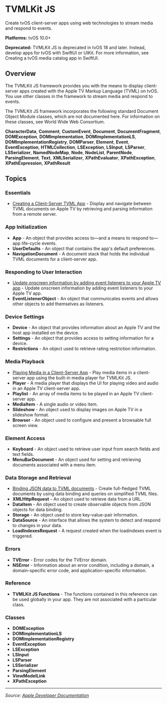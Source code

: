 # TVMLKit JS

Create tvOS client-server apps using web technologies to stream media and respond to events.

**Platforms:** tvOS 10.0+

**Deprecated:** TVMLKit JS is deprecated in tvOS 18 and later. Instead, develop apps for tvOS with SwiftUI or UIKit. For more information, see Creating a tvOS media catalog app in SwiftUI.

## Overview

The TVMLKit JS framework provides you with the means to display client-server apps created with the Apple TV Markup Language (TVML) on tvOS. You use other classes in the framework to stream media and respond to events.

The TVMLKit JS framework incorporates the following standard Document Object Module classes, which are not documented here. For information on these classes, see World Wide Web Consortium.

**CharacterData**, **Comment**, **CustomEvent**, **Document**, **DocumentFragment**, **DOMException**, **DOMImplementation**, **DOMImplementationLS**, **DOMImplementationRegistry**, **DOMParser**, **Element**, **Event**, **EventException**, **HTMLCollection**, **LSException**, **LSInput**, **LSParser**, **LSSerializer**, **NamedNodeMap**, **Node**, **NodeList**, **ParentNode**, **ParsingElement**, **Text**, **XMLSerializer**, **XPathEvaluator**, **XPathException**, **XPathExpression**, **XPathResult**

## Topics

### Essentials
- [Creating a Client-Server TVML App](https://developer.apple.com/documentation/tvmljs/creating_a_client-server_tvml_app) - Display and navigate between TVML documents on Apple TV by retrieving and parsing information from a remote server.

### App Initialization
- **App** - An object that provides access to—and a means to respond to—app life-cycle events.
- **UserDefaults** - An object that contains the app's default preferences.
- **NavigationDocument** - A document stack that holds the individual TVML documents for a client-server app.

### Responding to User Interaction
- [Update onscreen information by adding event listeners to your Apple TV app](https://developer.apple.com/documentation/tvmljs/responding_to_user_interaction) - Update onscreen information by adding event listeners to your Apple TV app.
- **EventListenerObject** - An object that communicates events and allows other objects to add themselves as listeners.

### Device Settings
- **Device** - An object that provides information about an Apple TV and the host app installed on the device.
- **Settings** - An object that provides access to setting information for a device.
- **Restrictions** - An object used to retrieve rating restriction information.

### Media Playback
- [Playing Media in a Client-Server App](https://developer.apple.com/documentation/tvmljs/playing_media_in_a_client-server_app) - Play media items in a client-server app using the built-in media player for TVMLKit JS.
- **Player** - A media player that displays the UI for playing video and audio in an Apple TV client-server app.
- **Playlist** - An array of media items to be played in an Apple TV client-server app.
- **MediaItem** - A single audio or video item.
- **Slideshow** - An object used to display images on Apple TV in a slideshow format.
- **Browser** - An object used to configure and present a browsable full screen view.

### Element Access
- **Keyboard** - An object used to retrieve user input from search fields and text fields.
- **MenuBarDocument** - An object used for setting and retrieving documents associated with a menu item.

### Data Storage and Retrieval
- [Binding JSON data to TVML documents](https://developer.apple.com/documentation/tvmljs/binding_json_data_to_tvml_documents) - Create full-fledged TVML documents by using data binding and queries on simplified TVML files.
- **XMLHttpRequest** - An object used to retrieve data from a URL.
- **DataItem** - An object used to create observable objects from JSON objects for data binding.
- **Storage** - An object used to store key-value-pair information.
- **DataSource** - An interface that allows the system to detect and respond to changes in your data.
- **LoadIndexesRequest** - A request created when the loadindexes event is triggered.

### Errors
- **TVError** - Error codes for the TVError domain.
- **NSError** - Information about an error condition, including a domain, a domain-specific error code, and application-specific information.

### Reference
- **TVMLKit JS Functions** - The functions contained in this reference can be used globally in your app. They are not associated with a particular class.

### Classes
- **DOMException**
- **DOMImplementationLS**
- **DOMImplementationRegistry**
- **EventException**
- **LSException**
- **LSInput**
- **LSParser**
- **LSSerializer**
- **ParsingElement**
- **ViewModelLink**
- **XPathException**

---

*Source: [Apple Developer Documentation](https://developer.apple.com/documentation/tvmljs)*